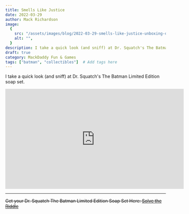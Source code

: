 ```yaml
---
title: Smells Like Justice
date: 2022-03-29
author: Mack Richardson
image:
  {
    src: "/assets/images/blog/2022-03-29-smells-like-justice-unboxing-dr-squatchs-the-batman-soap-set/md-batman-soap.jpg",
    alt: "",
  }
description: I take a quick look (and sniff) at Dr. Squatch's The Batman Limited Edition soap set.
draft: true
category: MackDaddy Fun & Games
tags: ["batman", "collectibles"]  # Add tags here
---
```


<p class="center">I take a quick look (and sniff) at Dr. Squatch's The Batman Limited Edition soap set.</p>

<!-- <a href="https://youtu.be/JoEKEX6fZf4" class="btn" target="_blank">Watch the Video</a> -->

<iframe width="560" height="315" src="https://www.youtube.com/embed/JoEKEX6fZf4" title="YouTube video player" frameborder="0" allow="accelerometer; autoplay; clipboard-write; encrypted-media; gyroscope; picture-in-picture; web-share" referrerpolicy="strict-origin-when-cross-origin" allowfullscreen></iframe>

---

<del>Get your Dr. Squatch The Batman Limited Edition Soap Set Here:
<a href="https://drsquatch.com/pages/batman" target="_blank">Solve the Riddle</a></del>